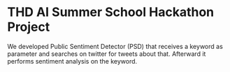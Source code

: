 # THD AI Summer School Hackathon Project

We developed Public Sentiment Detector (PSD) that receives a keyword as parameter and searches on twitter for tweets about that. Afterward it performs sentiment analysis on the keyword.
